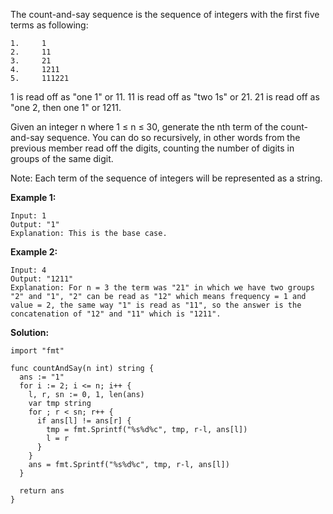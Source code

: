 The count-and-say sequence is the sequence of integers with the first five terms as following:
```
1.     1
2.     11
3.     21
4.     1211
5.     111221
```

1 is read off as "one 1" or 11.
11 is read off as "two 1s" or 21.
21 is read off as "one 2, then one 1" or 1211.

Given an integer n where 1 ≤ n ≤ 30, generate the nth term of the count-and-say sequence. You can do so recursively, in other words from the previous member read off the digits, counting the number of digits in groups of the same digit.

Note: Each term of the sequence of integers will be represented as a string.

**Example 1:**
```
Input: 1
Output: "1"
Explanation: This is the base case.
```
**Example 2:**
```
Input: 4
Output: "1211"
Explanation: For n = 3 the term was "21" in which we have two groups "2" and "1", "2" can be read as "12" which means frequency = 1 and value = 2, the same way "1" is read as "11", so the answer is the concatenation of "12" and "11" which is "1211".
```

**Solution:**

```golang
import "fmt"

func countAndSay(n int) string {
  ans := "1"
  for i := 2; i <= n; i++ {
    l, r, sn := 0, 1, len(ans)
    var tmp string
    for ; r < sn; r++ {
      if ans[l] != ans[r] {
        tmp = fmt.Sprintf("%s%d%c", tmp, r-l, ans[l])
        l = r
      }
    }
    ans = fmt.Sprintf("%s%d%c", tmp, r-l, ans[l])
  }

  return ans
}
```
